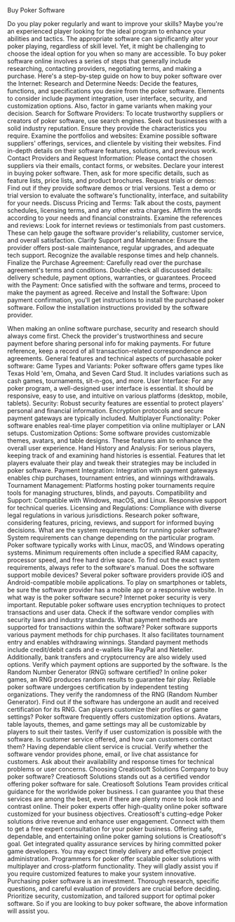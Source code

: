 Buy Poker Software
 
Do you play poker regularly and want to improve your skills? Maybe you're an experienced player looking for the ideal program to enhance your abilities and tactics. The appropriate software can significantly alter your poker playing, regardless of skill level. Yet, it might be challenging to choose the ideal option for you when so many are accessible.
To buy poker software online involves a series of steps that generally include researching, contacting providers, negotiating terms, and making a purchase.
Here's a step-by-step guide on how to buy poker software over the Internet:
Research and Determine Needs:
Decide the features, functions, and specifications you desire from the poker software. Elements to consider include payment integration, user interface, security, and customization options. Also, factor in game variants when making your decision.
Search for Software Providers:
To locate trustworthy suppliers or creators of poker software, use search engines. Seek out businesses with a solid industry reputation. Ensure they provide the characteristics you require.
Examine the portfolios and websites:
Examine possible software suppliers' offerings, services, and clientele by visiting their websites. Find in-depth details on their software features, solutions, and previous work.
Contact Providers and Request Information:
Please contact the chosen suppliers via their emails, contact forms, or websites. Declare your interest in buying poker software. Then, ask for more specific details, such as feature lists, price lists, and product brochures.
Request trials or demos:
Find out if they provide software demos or trial versions. Test a demo or trial version to evaluate the software's functionality, interface, and suitability for your needs.
Discuss Pricing and Terms:
Talk about the costs, payment schedules, licensing terms, and any other extra charges. Affirm the words according to your needs and financial constraints.
Examine the references and reviews:
Look for internet reviews or testimonials from past customers. These can help gauge the software provider's reliability, customer service, and overall satisfaction.
Clarify Support and Maintenance:
Ensure the provider offers post-sale maintenance, regular upgrades, and adequate tech support. Recognize the available response times and help channels.
Finalize the Purchase Agreement:
Carefully read over the purchase agreement's terms and conditions. Double-check all discussed details: delivery schedule, payment options, warranties, or guarantees.
Proceed with the Payment:
Once satisfied with the software and terms, proceed to make the payment as agreed.
Receive and Install the Software:
Upon payment confirmation, you'll get instructions to install the purchased poker software. Follow the installation instructions provided by the software provider.
 
When making an online software purchase, security and research should always come first. Check the provider's trustworthiness and secure payment before sharing personal info for making payments. For future reference, keep a record of all transaction-related correspondence and agreements.
General features and technical aspects of purchasable poker software:
Game Types and Variants:
Poker software offers game types like Texas Hold 'em, Omaha, and Seven Card Stud. It includes variations such as cash games, tournaments, sit-n-gos, and more.
User Interface:
For any poker program, a well-designed user interface is essential. It should be responsive, easy to use, and intuitive on various platforms (desktop, mobile, tablets).
Security:
Robust security features are essential to protect players' personal and financial information. Encryption protocols and secure payment gateways are typically included.
Multiplayer Functionality:
Poker software enables real-time player competition via online multiplayer or LAN setups.
Customization Options:
Some software provides customizable themes, avatars, and table designs. These features aim to enhance the overall user experience.
Hand History and Analysis:
For serious players, keeping track of and examining hand histories is essential. Features that let players evaluate their play and tweak their strategies may be included in poker software.
Payment Integration:
Integration with payment gateways enables chip purchases, tournament entries, and winnings withdrawals.
Tournament Management:
Platforms hosting poker tournaments require tools for managing structures, blinds, and payouts.
Compatibility and Support:
Compatible with Windows, macOS, and Linux. Responsive support for technical queries.
Licensing and Regulations:
Compliance with diverse legal regulations in various jurisdictions. Research poker software, considering features, pricing, reviews, and support for informed buying decisions.
What are the system requirements for running poker software?
System requirements can change depending on the particular program. Poker software typically works with Linux, macOS, and Windows operating systems. Minimum requirements often include a specified RAM capacity, processor speed, and free hard drive space. To find out the exact system requirements, always refer to the software's manual.
Does the software support mobile devices?
Several poker software providers provide iOS and Android-compatible mobile applications. To play on smartphones or tablets, be sure the software provider has a mobile app or a responsive website.
In what way is the poker software secure?
Internet poker security is very important. Reputable poker software uses encryption techniques to protect transactions and user data. Check if the software vendor complies with security laws and industry standards.
What payment methods are supported for transactions within the software?
Poker software supports various payment methods for chip purchases. It also facilitates tournament entry and enables withdrawing winnings. Standard payment methods include credit/debit cards and e-wallets like PayPal and Neteller. Additionally, bank transfers and cryptocurrency are also widely used options. Verify which payment options are supported by the software.
Is the Random Number Generator (RNG) software certified?
In online poker games, an RNG produces random results to guarantee fair play. Reliable poker software undergoes certification by independent testing organizations. They verify the randomness of the RNG (Random Number Generator). Find out if the software has undergone an audit and received certification for its RNG.
Can players customize their profiles or game settings?
Poker software frequently offers customization options. Avatars, table layouts, themes, and game settings may all be customizable by players to suit their tastes. Verify if user customization is possible with the software.
Is customer service offered, and how can customers contact them?
Having dependable client service is crucial. Verify whether the software vendor provides phone, email, or live chat assistance for customers. Ask about their availability and response times for technical problems or user concerns.
Choosing Creatiosoft Solutions Company to buy poker software?
Creatiosoft Solutions stands out as a certified vendor offering poker software for sale. Creatiosoft Solutions Team provides critical guidance for the worldwide poker business. I can guarantee you that these services are among the best, even if there are plenty more to look into and contrast online. Their poker experts offer high-quality online poker software customized for your business objectives. 
Creatiosoft's cutting-edge Poker solutions drive revenue and enhance user engagement. Connect with them to get a free expert consultation for your poker business. Offering safe, dependable, and entertaining online poker gaming solutions is Creatiosoft's goal. Get integrated quality assurance services by hiring committed poker game developers. You may expect timely delivery and effective project administration. Programmers for poker offer scalable poker solutions with multiplayer and cross-platform functionality. They will gladly assist you if you require customized features to make your system innovative.
Purchasing poker software is an investment. Thorough research, specific questions, and careful evaluation of providers are crucial before deciding. Prioritize security, customization, and tailored support for optimal poker software. So if you are looking to buy poker software, the above information will assist you.
